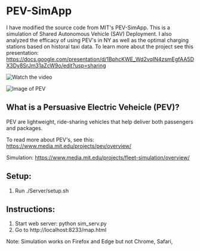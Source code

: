 # PEV-SimApp
I have modified the source code from MIT's PEV-SimApp. This is a simulation of Shared Autonomous Vehicle (SAV) Deployment. I also analyzed the efficacy of using PEV's in NY as well as the optimal charging stations based on historal taxi data. To learn more about the project see this presentation: https://docs.google.com/presentation/d/1BphcKWE_Wd2vqIN4zsmEgfAA5DX3Dy8SrJm31aZcW9o/edit?usp=sharing

![Watch the video](https://drive.google.com/file/d/1SGoyZJBugSFIsPEBBSeXDTQzRPPzV55y/view?usp=sharing)


![Image of PEV](https://web.iii.org.tw/Files/Channel/Press/News/228/20161013-1.jpg)

## What is a Persuasive Electric Veheicle (PEV)?
PEV are lightweight, ride-sharing vehicles that help deliver both passengers and packages.

To read more about PEV's, see this: https://www.media.mit.edu/projects/pev/overview/

Simulation: https://www.media.mit.edu/projects/fleet-simulation/overview/

## Setup:
1. Run ./Server/setup.sh

## Instructions:
1. Start web server: python sim_serv.py
2. Go to http://localhost:8233/map.html

Note: Simulation works on Firefox and Edge but not Chrome, Safari,

